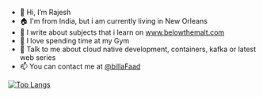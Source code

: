 - 👋 Hi, I’m Rajesh
- :house: I'm from India, but i am currently living in New Orleans
- :notebook: I write about subjects that i learn on www.belowthemalt.com
- :muscle: I love spending time at my Gym 
- :speech_balloon: Talk to me about cloud native development, containers, kafka or latest web series 
- 📫 You can contact me at [@billaFaad](https://twitter.com/billaFaad)

<!---
rajeshsgr/rajeshsgr is a ✨ special ✨ repository because its `README.md` (this file) appears on your GitHub profile.
You can click the Preview link to take a look at your changes.
--->

[![Top Langs](https://github-readme-stats.vercel.app/api/top-langs/?username=rajeshsgr)](https://github.com/rajeshsgr/github-readme-stats)
